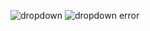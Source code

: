 ![dropdown](../assets/img/forms/dropdown.png "Dropdown")
![dropdown error](../assets/img/forms/dropdown-error.png "Dropdown Error")
